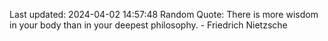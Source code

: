 Last updated: 2024-04-02 14:57:48
Random Quote: There is more wisdom in your body than in your deepest philosophy. - Friedrich Nietzsche